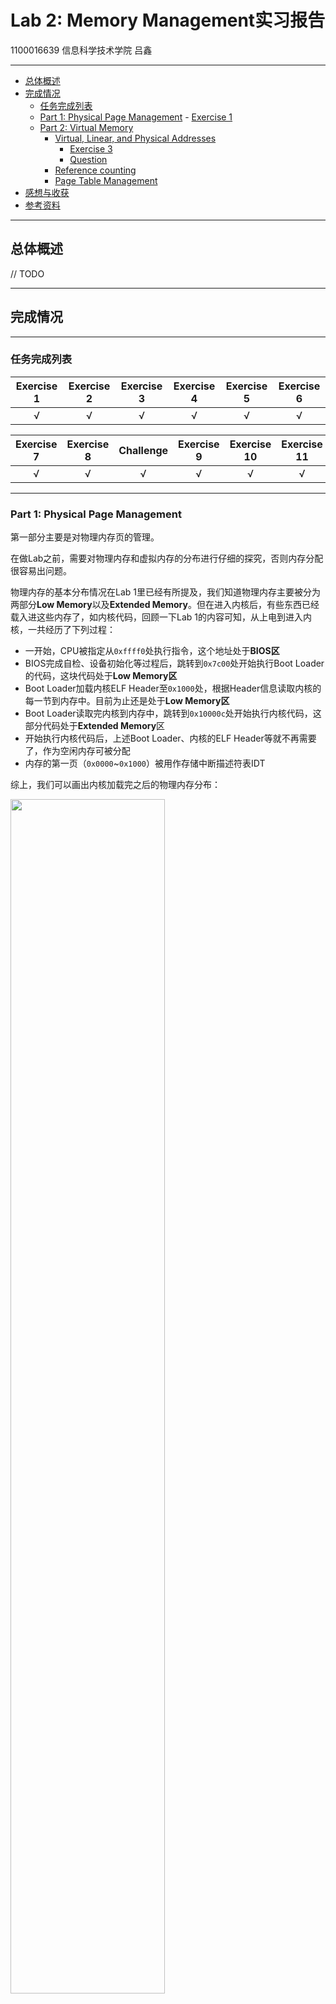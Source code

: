 Lab 2: Memory Management实习报告
===================
1100016639 信息科学技术学院 吕鑫

---

- [总体概述](#总体概述)
- [完成情况](#完成情况)
	- [任务完成列表](#任务完成列表)
	- [Part 1: Physical Page Management](#part-1-physical-page-management)
			- [Exercise 1](#exercise-1)
    - [Part 2: Virtual Memory](#part-2-virtual-memory)
		- [Virtual, Linear, and Physical Addresses](#virtual-linear-and-physical-addresses)
			- [Exercise 3](#exercise-3)
			- [Question](#question)
		- [Reference counting](#reference-counting)
		- [Page Table Management](#page-table-management)
- [感想与收获](#感想与收获)
- [参考资料](#参考资料)


----
总体概述
-------------

// TODO
 




----
完成情况
-------------------

----
### 任务完成列表
Exercise 1|Exercise 2|Exercise 3|Exercise 4|Exercise 5|Exercise 6|
:--:|:--:|:--:|:--:|:--:|:--:|
√   | √  | √  | √  | √  | √  |

Exercise 7|Exercise 8| Challenge | Exercise 9|Exercise 10|Exercise 11|
:--:|:--:|:--:|:--:|:--:|:--:|
√   | √  | √  | √  | √  |√  |


----
### Part 1: Physical Page Management

第一部分主要是对物理内存页的管理。

在做Lab之前，需要对物理内存和虚拟内存的分布进行仔细的探究，否则内存分配很容易出问题。

物理内存的基本分布情况在Lab 1里已经有所提及，我们知道物理内存主要被分为两部分**Low Memory**以及**Extended Memory**。但在进入内核后，有些东西已经载入进这些内存了，如内核代码，回顾一下Lab 1的内容可知，从上电到进入内核，一共经历了下列过程：

- 一开始，CPU被指定从`0xffff0`处执行指令，这个地址处于**BIOS区**
- BIOS完成自检、设备初始化等过程后，跳转到`0x7c00`处开始执行Boot Loader的代码，这块代码处于**Low Memory区**
- Boot Loader加载内核ELF Header至`0x1000`处，根据Header信息读取内核的每一节到内存中。目前为止还是处于**Low Memory区**
- Boot Loader读取完内核到内存中，跳转到`0x10000c`处开始执行内核代码，这部分代码处于**Extended Memory**区
- 开始执行内核代码后，上述Boot Loader、内核的ELF Header等就不再需要了，作为空闲内存可被分配
- 内存的第一页（`0x0000`~`0x1000`）被用作存储中断描述符表IDT

综上，我们可以画出内核加载完之后的物理内存分布：

<img src="http://ww1.sinaimg.cn/large/69cb49bcjw1eq2859buuuj20to0nmgny.jpg" width="70%"/>

从下往上，先是**中断描述符表IDT**，然后是一块空闲区，再然后是**BIOS ROM**、**16-bit devices, expansion ROM**、**VGA Display**等，这些连续的地址统一称为**IO Hole**。接着是内核代码以及内核用于内存管理的数据结构（一级页表等）。

红色标注的是已分配内存，绿色标注是可分配的物理内存。

----
##### Exercise 1
> In the file kern/pmap.c, you must implement code for the following functions (probably in the order given).
> 
`boot_alloc()`
`mem_init()` (only up to the call to `check_page_free_list(1)`)
`page_init()`
`page_alloc()`
`page_free()`

1. `boot_alloc()`

 此函数在内核初始化虚存系统时，用于申请内存。参数n是要申请的字节数，返回值是申请到的内存地址。因此，按照注释的提示，简单地返回当前的`nextfree`值，并更新nextfree值为`ROUND(nextfree+n, PGSIZE)`即可。

 ```c
static void *
boot_alloc(uint32_t n)
{
	static char *nextfree;	// virtual address of next byte of free memory
	char *result;

	// Initialize nextfree if this is the first time.
	// 'end' is a magic symbol automatically generated by the linker,
	// which points to the end of the kernel's bss segment:
	// the first virtual address that the linker did *not* assign
	// to any kernel code or global variables.
	if (!nextfree) {
		extern char end[];
		nextfree = ROUNDUP((char *) end, PGSIZE);
	}

	// Allocate a chunk large enough to hold 'n' bytes, then update
	// nextfree.  Make sure nextfree is kept aligned
	// to a multiple of PGSIZE.
	//
	// LAB 2: Your code here.
	result = nextfree;
	nextfree = ROUNDUP(nextfree + n, PGSIZE);

	return result;
}
 ```

2. `mem_init()`

	 这个函数有两个主要功能：**初始化页表**和**内存映射**，当然在exercise 1中只需要完成页表的初始化就可以了。

     要补充的代码段如下，申请了一段内存空间用于储存页表，并全部清零：
 ```
	//////////////////////////////////////////////////////////////////////
	// Allocate an array of npages 'struct PageInfo's and store it in 'pages'.
	// The kernel uses this array to keep track of physical pages: for
	// each physical page, there is a corresponding struct PageInfo in this
	// array.  'npages' is the number of physical pages in memory.  Use memset
	// to initialize all fields of each struct PageInfo to 0.
	// Your code goes here:
	pages = (struct PageInfo *) boot_alloc(sizeof(struct PageInfo) * npages);
	memset(pages, 0, sizeof(struct PageInfo) * npages);
 ```

3. `page_alloc()`
  
  这个函数为每个页面的`PageInfo`结构进行初始化，并建立起空闲页链表`page_free_list`。

  为此我们需要理清那些内存是已被占用的，哪些是可用的。根据上文的内存分布情况可知：
- 第一页（`[0, PGSIZE)`）已被占用，用于中断描述符表等其他BIOS结构
- 第二页到**IO Hole**中间的这一段（`[PGSIZE, npages_basemem * PGSIZE)`）内存可用
- **IO Hole**（`[IOPHYSMEM, EXTPHYSMEM`）不可用
- 内核数据结构（页表等）已占用的内存段不可用

  前三项都有明确的变量、宏帮助定位，而第四项如何确定呢？只需要`boot_alloc(0)`即可，它会返回当前下一块空闲内存的初始地址（虚拟地址），我们将这个地址减去`KERNBASE`，就知道内核当前占用了多少内存了。再然后，目前的内存映射机制是把虚拟地址`[KERNBASE, KERNBASE + 4MB)`映射到物理地址`[0, 4MB)`上，所以这个差值实际上就是下一块空闲内存的实际物理地址。

  综上，对于空闲内存，我们初始化它的引用数为0，并加入到空闲链表中。而已占用的内存，根据注释，它们的引用数没有意义，无需初始化。具体代码如下：
  ```c
  void
page_init(void)
{
		size_t i;
		// [PGSIZE, npages_basemem * PGSIZE) is free
		for (i = 1; i < npages_basemem; ++i) {
			pages[i].pp_ref = 0;
			pages[i].pp_link = page_free_list;
			page_free_list = &pages[i];
		}
		// boot_alloc(0) denotes the start virtual address of the current free mem
		for (i = ((uint32_t)boot_alloc(0) - KERNBASE) / PGSIZE; i < npages; ++i) {
			pages[i].pp_ref = 0;
			pages[i].pp_link = page_free_list;
			page_free_list = &pages[i];
		}
}
  ```

4. `page_alloc()`

  这个函数的作用是从空闲链表中分配一页物理页。参数`alloc_flag`指明是否要清空页面。

  功能非常直观，容易实现，代码如下：
  
  ```c
struct PageInfo *
page_alloc(int alloc_flags)
{
        struct PageInfo *pp;

        pp = page_free_list;
        // return NULL if we're out of mem
        if (!pp)
                return NULL;
        page_free_list = pp->pp_link;
        pp->pp_link = NULL;
        // clean the page if ALLOC_ZERO is set
        if (alloc_flags & ALLOC_ZERO)
                memset(page2kva(pp), 0, PGSIZE);
        return pp;
}
  ```

5. `page_free()`
  
  这个函数释放一个物理页，只需先检查该页是否可以释放，之后将其插入空闲链表中即可，代码如下：
  
  ```c
  void
page_free(struct PageInfo *pp)
{
        // Hint: You may want to panic if pp->pp_ref is nonzero or
        // pp->pp_link is not NULL.
        if (pp->pp_ref || pp->pp_link) {
                cprintf("%d %p\n", pp->pp_ref, pp->pp_link);
                panic("page_free: Invalid page to free!");
                return;
        }

        pp->pp_link = page_free_list;
        page_free_list = pp;
}
  ```
  
  至此Part 1全部完成，能通过`check_page_alloc()`函数了。

----
### Part 2: Virtual Memory
 


#### Virtual, Linear, and Physical Addresses

这部分开始构建虚存，先用下图回顾一下x86下的寻址机制。

<img src="http://ww1.sinaimg.cn/large/69cb49bcjw1eq5d737559j20ua0p2acz.jpg" width="70%"/>

可见，整个流程是虚拟地址先经过**分段机制**转化成线性地址，之后再通过**分页机制**转化为物理地址。

- **分段机制**：在`boot/boot.S`中，我们已经在GDT中将所有段基址全部设为0，这使得分段机制失去了作用，因此线性地址永远等于虚拟地址。
- **分页机制**：在`inc/mmu.h`中，详细标明了JOS中的分页机制。基本如上图所示，采用的是二级页表结构，一个虚拟地址的前10位是一级页表（Page Directory）索引，后面10位是二级页表（Page Table）索引，最后12位为页中偏移（offset）。

----
##### Exercise 3
> While GDB can only access QEMU's memory by virtual address, it's often useful to be able to inspect physical memory while setting up virtual memory. Review the QEMU monitor commands from the lab tools guide, especially the xp command, which lets you inspect physical memory. To access the QEMU monitor, press Ctrl-a c in the terminal (the same binding returns to the serial console).

这个exercise教我们如何进入并使用QEMU的monitor，一开始怎么也进不去，后来一顿乱按才试出，原来是先按`Ctrl+A`，释放后再按`C`……。

qemu monitor进入后如下：

<img src="http://ww1.sinaimg.cn/large/69cb49bcgw1eq486x8xlzj218g0tu7dr.jpg" width="70%"/>

之后，Lab 2告诉我们了JOS中几种地址类型：`T*`以及`uintptr_t`是虚拟地址，`phyaddr_t`是物理地址。

----
##### Question
> 
Assuming that the following JOS kernel code is correct, what type should variable x have, `uintptr_t` or `physaddr_t`?

```c
mystery_t x;
char* value = return_a_pointer();
*value = 10;
x = (mystery_t) value;
```

value变量是`char *`类型的，这是一个虚拟地址，显然`x`也是，因此它的类型是`uintptr_t`。

----

#### Reference counting

这部分主要提醒我们，在`page_alloc()`之后，要记得增加这个page的reference count。

----

#### Page Table Management


这部分开始，让我们继续填充几个函数，来管理页表。

上文已提到，JOS中采用的是二级页表结构，第一级为**页目录（Page Directory）**，第二级为**页表（Page Table）**，因此查询一个虚拟地址va的页表项时，由于线性地址等于虚拟地址，因此直接根据va高10位得到页目录偏移，从一级页表里得到页表物理地址，再根据va接下去的10位得到页表偏移，得到页物理地址，最后根据最后12位页内偏移，得到最终的物理地址，如下图所示。

<img src="http://ww4.sinaimg.cn/large/69cb49bcjw1eq5dgen3sdj20u40hw76i.jpg" width="70%"/>

为了方便我们实现页表管理，`inc/mmu.h`提供了几个有用的宏来帮助我们操作地址：

- `PGNUM(la)`：获取一个线性地址的页号
- `PDX(la)`：获取一个线性地址的页目录偏移
- `PTX(la)`：获取一个线性地址的页表偏移
- `PGOFF(la)`：获取一个线性地址的页内偏移
- `PTE_ADDR(pte)`：获取一个页目录项中的物理地址

另外，由于现在还没有通过`%cr3`激活页表，因此现在的地址映射依然是之前的`[KERNBASE, KERNBASE + 4MB)`到`[0, 4MB)`，一一映射。为了方便实现当前物理地址、页信息结构、虚拟地址之间的转换，`kern/pmap.h`中也提供了一些有用的宏和函数：

- `PADDR(kva)`：获取一个虚拟地址对应的物理地址
- `KADDR(pa)`：获取一个物理地址对应的虚拟地址
- `page2pa(pp)`：获取页信息结构`pp`所对应的物理页初始地址
- `pa2page(pa)`：获取一个物理地址所在的物理页的页信息结构`pp`
- `page2kva(pp)`：获取页信息结构`pp`对应的虚拟地址

##### Exercise 4
> In the file kern/pmap.c, you must implement code for the following functions.
> 
> `pgdir_walk()`
> `boot_map_region()`
> `page_lookup()`
> `page_remove()`
> `page_insert()`

1. `pgdir_walk()`

 这个函数的功能是根据传入的虚拟地址`va`，返回它对应的页表项，`create`参数标明若页表项不存在时是否创建。这个函数可以说是页表管理的关键，之后的几个函数几乎全部需要使用它，因此需要谨慎编写。

 需要注意的地方是，在创建页表项使用`page_alloc()`后，需立即将这个页的`pp_ref`加1。

 ```
pte_t *
pgdir_walk(pde_t *pgdir, const void *va, int create)
{
	// Fill this function in
	struct PageInfo *pp;
	pte_t *pte;
	// check if pgdir is NULL
	if (!pgdir)
		return NULL;
	// check if the page table page is not allocated
	pgdir = &pgdir[PDX(va)];
	if (!*pgdir) {
		// return NULL if create == false
		if (!create)
			return NULL;
		// allocate a new page for page table page
		pp = page_alloc(ALLOC_ZERO);
		// return NULL if allocation fails
		if (!pp)
			return NULL;
		// increment its ref
		pp->pp_ref++;
		// set permission flags
		*pgdir = page2pa(pp) | PTE_P | PTE_U | PTE_W;
	}
	pte = (pte_t *) KADDR(PTE_ADDR(*pgdir));

	return pte + PTX(va);
}
 ```

2. `boot_map_region()`

  这个函数完成了虚拟地址到物理地址的映射过程，它将`[va, va + size)`的虚拟地址空间映射到`[pa, pa + size)`的物理地址空间。利用`boot_map_region()`函数很容易实现这个映射。

 ```
static void
boot_map_region(pde_t *pgdir, uintptr_t va, size_t size, physaddr_t pa, int perm)
{
	size_t i;
	pte_t *pte;
	for (i = 0; i < size; i += PGSIZE) {
		// get the pte 
		pte = pgdir_walk(kern_pgdir, (char *)(va + i), 1);
		// write the pte entry 
		if (pte != NULL) {
			*pte = (pa + i) | perm | PTE_P;
		}

	}
}

 ```

3. `page_lookup()`

 这个函数根据传入的虚拟地址`va`返回它映射的物理页信息，同样利用`pgdir_walk()`很容易实现。

  ```
  struct PageInfo *
page_lookup(pde_t *pgdir, void *va, pte_t **pte_store)
{
		// Fill this function in
		pte_t *pte;
		pte = pgdir_walk(pgdir, va, 0);
		if (!pte || !*pte)
			return NULL;
		if (pte_store) {
			*pte_store = pte;
		}
		return pa2page(PTE_ADDR((void*)(*pte)));
}
  ```

4. `page_remove()`

  这个函数取消虚拟地址`va`对应的物理页的映射关系，利用`page_lookup()`找到这个物理页，并使它无效即可，注意同时要将tlb中的对应条目无效化。

 ```
void
page_remove(pde_t *pgdir, void *va)
{

		struct PageInfo *pp;
		pte_t *pte;
		pp = page_lookup(pgdir, va, &pte);
		if (!pp)
			return;
		tlb_invalidate(pgdir, va);
		page_decref(pp);
		*pte = 0;
}
 ```

5. `page_insert()`

  这个函数将虚拟地址`va`映射到`pp`所对应的物理地址，若`va`已被映射，则应利用`page_remove()`先取消当前的映射。

 需要注意的一点就是，在调用`page_remove()`取消映射后，有可能那个物理页变为了空闲页被加入链表中，这样如果我们重新映射相同的地址，一定要**检查链表头是否是刚刚释放的物理页**，否则空闲链表的维护将会出错。

 ```
 int
page_insert(pde_t *pgdir, struct PageInfo *pp, void *va, int perm)
{
		pte_t *pte;

		page_remove(pgdir, va);
		pte = pgdir_walk(pgdir, va, 1);
		if (!pte)
			return -E_NO_MEM;
		*pte = page2pa(pp) | perm | PTE_P;
		// if the page we just removed becomes a free page, remove it from free list
		if (pp->pp_ref == 0) {
			page_free_list = pp->pp_link;
			pp->pp_link = NULL;
		}
		pp->pp_ref++;
		return 0;
}
 ```

至此，Exercise 4的内容全部完成，可以通过`check_page()`了。

-----
### Part 3: Kernel Address Space

这一部分最终完成地址的映射，构件好整个虚拟地址空间`[0, 4GB)`的映射，并开始实行完整的分页机制。

`inc/memlayout.h`里对整个虚拟地址空间的划分有完整的描述：

<img src="http://ww1.sinaimg.cn/large/69cb49bcjw1eq5pdhq5c3j20qq19mgsk.jpg"  width="70%"/>

---
#### Permissions and Fault Isolation
为了保护内核空间不被用户态程序访问，需要在页表项里添加权限位。

从图中可看出，`[0, UTOP)`供用户态使用，用户态可读可写；`[UTOP, ULIM)`是系统环境和页面管理，用户和内核均只可读不可写。`[ULIM. 4GB)`分配给内核态，用户态不可读不可写。

---
#### Initializing the Kernel Address Space
了解权限后，我们便开始对虚拟内存进行映射。

##### Exercise 5
> Fill in the missing code in mem_init() after the call to check_page().


先是处理`[UPAGES, UPAGES + PTSIZE)`这一段，注释里说了，这段存的是pages数组的一个镜像（image），一开始对image这个词很疑惑，不知道要做什么。后面才明白，就是把`[UPAGES, UPAGES + PTSIZE)`映射到pages数组对应的物理内存。也就是说，现在有**两段**虚拟内存映射在这段物理内存上，一段起始地址是`pages`，另一段是`UPAGES`。

现在就很好理解注释中两段权限的含义了，`UPAGES`开头的那段虚拟内存设成`R-/R-`，而`pages`这段虚拟内存设成`RW/--`。事实上，`pages`地址目前是处于`KERNBASE`之上，之后我们会把这之上内存的权限一并设置，因此这里先不用考虑`pages`。

代码：

```C
	//////////////////////////////////////////////////////////////////////
	// Now we set up virtual memory

	//////////////////////////////////////////////////////////////////////
	// Map 'pages' read-only by the user at linear address UPAGES
	// Permissions:
	//    - the new image at UPAGES -- kernel R, user R
	//      (ie. perm = PTE_U | PTE_P)
	//    - pages itself -- kernel RW, user NONE
	boot_map_region(kern_pgdir, UPAGES, PTSIZE, PADDR(pages), PTE_U | PTE_P);
```

接下来是内核栈空间的映射，和刚刚类似的方法，将`[KSTACKTOP - KSTKSIZE, KSTACKTOP)`映射到`bootstack`所映射的同一块物理地址上。

```
	//////////////////////////////////////////////////////////////////////
	// Use the physical memory that 'bootstack' refers to as the kernel
	// stack.  The kernel stack grows down from virtual address KSTACKTOP.
	// We consider the entire range from [KSTACKTOP-PTSIZE, KSTACKTOP)
	// to be the kernel stack, but break this into two pieces:
	//     * [KSTACKTOP-KSTKSIZE, KSTACKTOP) -- backed by physical memory
	//     * [KSTACKTOP-PTSIZE, KSTACKTOP-KSTKSIZE) -- not backed; so if
	//       the kernel overflows its stack, it will fault rather than
	//       overwrite memory.  Known as a "guard page".
	//     Permissions: kernel RW, user NONE
	boot_map_region(kern_pgdir, KSTACKTOP-KSTKSIZE, KSTKSIZE, PADDR(bootstack), PTE_W);
```

最后就是映射内核空间`[KERNBASE, 4GB)`了，这段空间的标志位全部设为`RW/--`，来保护内核。这里有一个小细节，注释里也说了这一段的大小是`2^32 - KERNBASE`，而`2^32`这个数是超过`int`的表示范围的，为此我们需要计算出这个差值：

`2^32 - KERNBASE = (2^32 - KERNBASE) % 2^32 = -KERNBASE`

```
	//////////////////////////////////////////////////////////////////////
	// Map all of physical memory at KERNBASE.
	// Ie.  the VA range [KERNBASE, 2^32) should map to
	//      the PA range [0, 2^32 - KERNBASE)
	// We might not have 2^32 - KERNBASE bytes of physical memory, but
	// we just set up the mapping anyway.
	// Permissions: kernel RW, user NONE
	boot_map_region(kern_pgdir, KERNBASE, -KERNBASE, 0, PTE_W);
```

至此，Lab 2的基础部分已经完成，运行`make grade`已能通过所有test。

<img src="http://ww2.sinaimg.cn/large/69cb49bcjw1eq692g3y07j20m90evdhj.jpg" width="70%"/>


##### Question

> What entries (rows) in the page directory have been filled in at this point? What addresses do they map and where do they point? In other words, fill out this table as much as possible:

 利用QEMU Monitor的`info pg`命令，可以很清楚地看到哪几个Page Directory已经有了值，就可以轻松填写该表格了。

 <img src="http://ww4.sinaimg.cn/large/69cb49bcjw1eq6cnqmd84j20mc0evdjf.jpg" width="70%"/>

  Entry	| Base Virtual Address	| Points to (logically) |
:--- | :--- | :---
1023	| 0xffc00000	| Page table for top 4MB of phys memory
...| ... | ...
960	| 0xf0000000	| Page table for `[0x0, 0x003fffff)` phys memory 
959	| 0xefc00000	| Page table for kernel stack 
958	| 0xef800000	|?
957 | 0xef400000 | **Cur page table** |  
956 | 0xef000000 | **RO PAGES**
955 | 0xeec00000 | ?
... | ... | ...
1	|0x00400000	|?
0	|0x00000000	| ?


> We have placed the kernel and user environment in the same address space. Why will user programs not be able to read or write the kernel's memory? What specific mechanisms protect the kernel memory?

页表项中的`PTE_U`位标明用户态程序是否可以访问该页，内核空间没有设置这一位，用户因此不能访问这部分内存。

> What is the maximum amount of physical memory that this operating system can support? Why

回顾一下上面Virtual Memory Layout那张图，`[UPAGES, UVPT)`这段存储的是所有页的`PageInfo`结构，每一个物理页都要在其中有一个这样的结构，因此这段的大小实际上就决定了JOS操作系统最多能支持的物理内存大小。

`inc/memlayout.h`中指出这段的大小是`PTSIZE`，`inc/mmu.h`定义了它为`PGSIZE * NPTENTRIES`，再继续探查可知，这个值的大小为`2^22 byte`。另外，一个`PageInfo`结构的大小是`8 byte`（一个指针和一个32位整数），每个`PageInfo`结构对应着一个`4 KB = 4096 byte`的页面。

综上，最多能支持的物理内存为`2^22 / 8 * 4096 = 2^31 byte = 2 GB`

> How much space overhead is there for managing memory, if we actually had the maximum amount of physical memory? How is this overhead broken down?

最大物理内存是`2 GB`，页数为`2^31 / 4K = 512 K`，每页要用一个`8 byte`的`PageInfo`结构来管理，需要`512K * 8 = 4 MB`。

使用大页机制可以使overhead降低。

> Revisit the page table setup in `kern/entry.S` and `kern/entrypgdir.c`. Immediately after we turn on paging, EIP is still a low number (a little over 1MB). At what point do we transition to running at an EIP above KERNBASE? What makes it possible for us to continue executing at a low EIP between when we enable paging and when we begin running at an EIP above KERNBASE? Why is this transition necessary?

`entry.S`中的一句跳转指令让`%eip`变成`KERNBASE`上的地址：
```
	# Now paging is enabled, but we're still running at a low EIP
	# (why is this okay?).  Jump up above KERNBASE before entering
	# C code.
	mov	$relocated, %eax
	jmp	*%eax
```

至于为什么在打开分页机制后，我们还能在原来的低地址`%eip`上继续正常运行，是因为`entrypgdir.c`中将两段虚拟地址空间`[0, 4MB)`和`[KERNBASE, KERNBASE + 4MB)`映射到同一个物理地址空间`[0, 4MB)`：

```
pde_t entry_pgdir[NPDENTRIES] = {
	// Map VA's [0, 4MB) to PA's [0, 4MB)
	[0]
		= ((uintptr_t)entry_pgtable - KERNBASE) + PTE_P,
	// Map VA's [KERNBASE, KERNBASE+4MB) to PA's [0, 4MB)
	[KERNBASE>>PDXSHIFT]
		= ((uintptr_t)entry_pgtable - KERNBASE) + PTE_P + PTE_W
};
```

这样映射，打开了分页机制后，低地址被还是被映射到了与原来相同的物理地址，因此能够正确执行。

##### Challenge 1
> We consumed many physical pages to hold the page tables for the KERNBASE mapping. Do a more space-efficient job using the PTE_PS ("Page Size") bit in the page directory entries. This bit was not supported in the original 80386, but is supported on more recent x86 processors. You will therefore have to refer to Volume 3 of the current Intel manuals. Make sure you design the kernel to use this optimization only on processors that support it!


##### Challenge 2
> Extend the JOS kernel monitor with commands to:

> - Display in a useful and easy-to-read format all of the physical page mappings (or lack thereof) that apply to a particular range of virtual/linear addresses in the currently active address space. For example, you might enter **showmappings 0x3000 0x5000** to display the physical page mappings and corresponding permission bits that apply to the pages at virtual addresses 0x3000, 0x4000, and 0x5000.
- Explicitly set, clear, or change the permissions of any mapping in the current address space.
- Dump the contents of a range of memory given either a virtual or physical address range. Be sure the dump code behaves correctly when the range extends across page boundaries!
- Do anything else that you think might be useful later for debugging the kernel. (There's a good chance it will be!)

---
#### Address Space Layout Alternatives

----
感想与收获
-------------
本次实验总体感觉难度不大，但是每一部分做得很细，很注重基础。

虽然只是第一个Lab，但是由于我对汇编语言、gdb、objdump等知识太久不用过于生疏，还是做了很长时间。好在通过本次Lab，我不仅恶补了一下这些有用的工具的使用方法，同时也将ICS、计算机组成、操作系统等相关课程的知识重新回顾了一下，抢救回来了几乎快忘记的知识。这就是我做Lab 1最大的收获。

---
参考资料
-------------
1. **操作系统JOS实习第一次报告**，张弛
2. **Computer Systems: A Programmer's Perspective, Second Edition**, Randal E. Bryant and David R O'Hallaron.
3. [Using Stabs in Their Own Sections](https://sourceware.org/gdb/onlinedocs/stabs/Stab-Sections.html#Stab-Sections)
4. [ANSI Escape Characters](http://www.wikiwand.com/en/ANSI_escape_code)